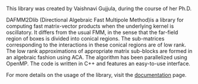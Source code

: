 This library was created by Vaishnavi Gujjula, during the course of her Ph.D.

DAFMM2Dlib (Directional Algebraic Fast Multipole Method)is a library for computing fast matrix-vector products when the underlying kernel is oscillatory. It differs from the usual FMM, in the sense that the far-field region of boxes is divided into conical regions. The sub-matrices corresponding to the interactions in these conical regions are of low rank. The low rank approximations of appropriate matrix sub-blocks are formed in an algebraic fashion using ACA. The algorithm has been parallelized using OpenMP. The code is written in C++ and features an easy-to-use interface.

For more details on the usage of the library, visit the [documentation](http://dafmm2d.rtfd.io) page.
